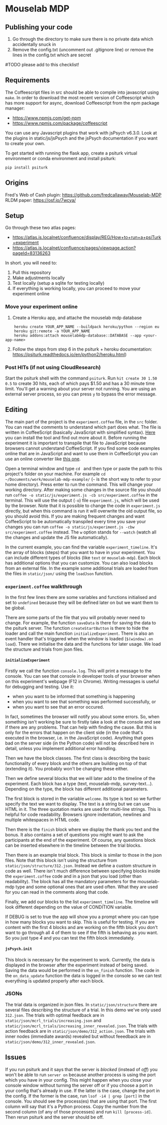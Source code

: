 # Mouselab MDP

## Publishing your code

1. Go through the directory to make sure there is no private data which accidentally snuck in
2. Remove the config.txt (uncomment out .gitignore line) or remove the lines in the config.txt which are secret

#TODO please add to this checklist!

## Requirements

The Coffeescript files in src should be able to compile into javascript using `make`. In order to download the most recent version of Coffeescript which has more support for async, download Coffeescript from the npm package manager:

- https://www.npmjs.com/get-npm
- https://www.npmjs.com/package/coffeescript

You can use any Javascript plugins that work with jsPsych v6.3.0. Look at the plugins in static/js/jsPsych and the jsPsych documentation if you want to create your own.

To get started with running the flask app, create a psiturk virtual environment or conda environment and install psiturk:

```
pip install psiturk
```

## Origins

Fred's Web of Cash plugin: https://github.com/fredcallaway/Mouselab-MDP
RLDM paper: https://osf.io/7wcya/

## Setup

 Go through these two atlas pages:
   - https://atlas.is.localnet/confluence/display/REG/How+to+run+a+psiTurk+experiment
   - https://atlas.is.localnet/confluence/pages/viewpage.action?pageId=83136263
  
In short. you will need to:
1. Pull this repository 
2. Make adjustments locally
3. Test locally (setup a sqlite for testing locally)
4. If everything is working locally, you can proceed to move your experiment online

### Move your experiment online
1. Create a Heroku app, and attache the mouselab mdp database
```
    heroku create YOUR_APP_NAME --buildpack heroku/python --region eu
    heroku git:remote -a YOUR_APP_NAME
    heroku addons:attach mouselabmdp-database::DATABASE --app <your-app-name>

```

2. Follow the steps from step 6 in the psiturk + heroku documentation: https://psiturk.readthedocs.io/en/python2/heroku.html)


### Post HITs (if not using CloudResearch)

Start the psiturk shell with the command `psiturk`. Run `hit create 30 1.50 0.5` to create 30 hits, each of which pays $1.50 and has a 30 minute time limit. You'll get a warning about your server not running. You are using an external server process, so you can press `y` to bypass the error message.

## Editing

The main part of the project is the `experiment.coffee` file, in the `src` folder.
You can read the comments to understand which part does what.
The file is written in CoffeeScript (basically JavaScript with simplified syntax).
[Here](https://coffeescript.org/) you can install the tool and find out more about it.
Before running the experiment it is important to transpile that file to JavaScript
because browsers cannot understand CoffeeScript. If you find some code examples online that are in JavaScript and want to use them in CoffeeScript you can use an online converter like [this one](http://js2.coffee/).

Open a terminal window and type `cd ` and then type or paste the path to this project's folder on your machine. For example `cd ~/Documents/work/mouselab-mdp-example/` (`~` is the short way to refer to your home directory). Press enter to run the command. This will change your working directory.
After making some changes in the source file you should run `coffee -o static/js/experiment.js -cb src/experiment.coffee` in the terminal.
This will use the output (`-o`) file `experiment.js`, which will be used by the browser.
Note that it is possible to change the code in `experiment.js` directly, but when this command is run it will overwrite the old output file, so you should avoid this.
If you are making frequent changes and want CoffeeScript to be automatically transpiled every time you save your changes you can run `coffee -o static/js/experiment.js -cbw src/experiment.coffee` instead. The `w` option stands for `--watch` (watch all the changes and update the JS file automatically).

In the current example, you can find the variable `experiment_timeline`. It's the array
of blocks (steps) that you want to have in your experiment. You can include different
types of blocks (like `text` or `mouselab-mdp`). Each block has additional options that
you can customize. You can also load blocks from an external file. In the example some
additional trials are loaded from the files in `static/json/` using the `loadJson` function.

### `experiment.coffee` walkthrough

In the first few lines there are some variables and functions initialised and set to `undefined` because they will be defined later on but we want them to be global.

There are some parts of the file that you will probably never need to change. For example, the function `saveData` is there for saving the data to the psiturk server. The function `createStartButton` is there to hide the loader and call the main function `initializeExperiment`. There is also an event handler that's triggered when the window is loaded (`$(window).on load`). There we initialise the data and the functions for later usage. We load the structure and trials from json files.

#### `initializeExperiment`
Firstly we call the function `console.log`. This will print a message to the console. You can see that console in developer tools of your browser when on this experiment's webpage (F12 in Chrome). Writing messages is useful for debugging and testing. Use it:
- when you want to be informed that something is happening
- when you want to see that something was performed successfully, or
- when you want to see that an error occured.

In fact, sometimes the browser will notify you about some errors. So, when something isn't working be sure to firstly take a look at the console and see if there are any problems. That can help with finding the cause. But this is only for the errors that happen on the client side (in the code that's executed in the browser, i.e. in the JavaScript code). Anything that goes bad on the server side (in the Python code) will not be described here in detail, unless you implement additional error handling.

Then we have the block classes. The first class is describing the basic functionality of every block and the others are building on top of that (extending it). You probably won't be changing these either.

Then we define several blocks that we will later add to the timeline of the experiment. Each block has a type (text, mouselab-mdp, survey-text...). Depending on the type, the block has different additional parameters.

The first block is stored in the variable `welcome`. Its type is text so we further specify the text we want to display. The text is a string but we can use HTML in it. The three quotation marks are used for multi-line strings. This is helpful for code readability. Browsers ignore indentation, newlines and multiple whitespaces in HTML code.

Then there is the `finish` block where we display the thank you text and the bonus. 
It also contains a set of questions you might want to ask the participants at the end of the experiment. Of course, any questions block can be inserted elsewhere in the timeline between the trial blocks.

Then there is an example trial block. This block is similar to those in the json files. Note that this block isn't using the structure from `static/json/structure/312.json`. Instead we define a custom structure in code as well. There isn't much difference between specifying blocks inside the `experiment.coffee` code and in a json that you load (other than readability). The block has all the mandatory parameters for the mouselab-mdp type and some optional ones that are used often. What they are used for you can read in the comments along that code.

Finally, we add our blocks to the list `experiment_timeline`. The timeline will look different depending on the value of CONDITION variable.

If DEBUG is set to true the app will show you a prompt where you can type in how many blocks you want to skip. This is useful for testing. If you are content with the first 4 blocks and are working on the fifth block you don't want to go through all 4 of them to see if the fifth is behaving as you want. So you just type _4_ and you can test the fifth block immediately.

#### `jsPsych.init`
This block is necessary for the experiment to work. Currently, the data is displayed in the browser after the experiment instead of being saved. Saving the data would be performed in the `on_finish` function. The code in the `on_data_update` function the data is logged in the console so we can test everything is updated properly after each block.

### JSONs

The trial data is organized in json files. In `static/json/structure` there are several files describing the structure of a trial. In this demo we've only used `312.json`. The trials with optimal feedback are in `static/json/mcrl_trials/increasing.json` and  `static/json/mcrl_trials/increasing_inner_revealed.json`. The trials with action feedback are in `static/json/demo/312_action.json`. The trials with inner nodes (immediate awards) revealed but without feeedback are in `static/json/demo/312_inner_revealed.json`.

## Issues
If you run psiturk and it says that the server is _blocked_ (instead of _off_) you won't be able to run `server on` because another process is using the port which you have in your config. This might happen when you close your console window without turning the server off or if you choose a port in your config that's already in use. If the latter is the case, change the port in the config. If the former is the case, run `lsof -i4 | grep [port]` in the console. You should see the process(es) that are using that port. The first column will say that it's a Python process. Copy the number from the second column (of any of those processes) and run `kill [process-id]`. Then rerun psiturk and the server should be off.
